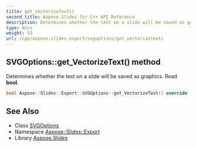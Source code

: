 ```yaml
---
title: get_VectorizeText()
second_title: Aspose.Slides for C++ API Reference
description: Determines whether the text on a slide will be saved as graphics. Read bool.
type: docs
weight: 53
url: /cpp/aspose.slides.export/svgoptions/get_vectorizetext/
---
```

## SVGOptions::get_VectorizeText() method


Determines whether the text on a slide will be saved as graphics. Read **bool**.

```cpp
bool Aspose::Slides::Export::SVGOptions::get_VectorizeText() override
```

## See Also

* Class [SVGOptions](./)
* Namespace [Aspose::Slides::Export](../)
* Library [Aspose.Slides](../../)